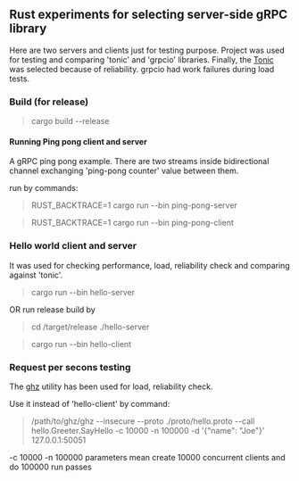 ## Rust experiments for selecting server-side gRPC library

Here are two servers and clients just for testing purpose. Project was used for testing and comparing 'tonic' and 'grpcio' libraries. Finally, the [Tonic](https://github.com/hyperium/tonic) was selected because of reliability. grpcio had work failures during load tests.

### Build (for release)

> cargo build --release

#### Running Ping pong client and server

A gRPC ping pong example. There are two streams inside bidirectional channel exchanging 'ping-pong counter' value between them.

run by commands:

> RUST_BACKTRACE=1 cargo run --bin ping-pong-server

> RUST_BACKTRACE=1 cargo run --bin ping-pong-client

### Hello world client and server

It was used for checking performance, load, reliability check and comparing against 'tonic'.

> cargo run --bin hello-server

OR run release build by

> cd /target/release
> ./hello-server

> cargo run --bin hello-client

### Request per secons testing

The [ghz](https://ghz.sh/docs/usage) utility has been used for load, reliability check.

Use it instead of 'hello-client' by command:

> /path/to/ghz/ghz --insecure --proto ./proto/hello.proto --call hello.Greeter.SayHello -c 10000 -n 100000 -d '{"name": "Joe"}' 127.0.0.1:50051

-c 10000 -n 100000 parameters mean create 10000 concurrent clients and do 100000 run passes